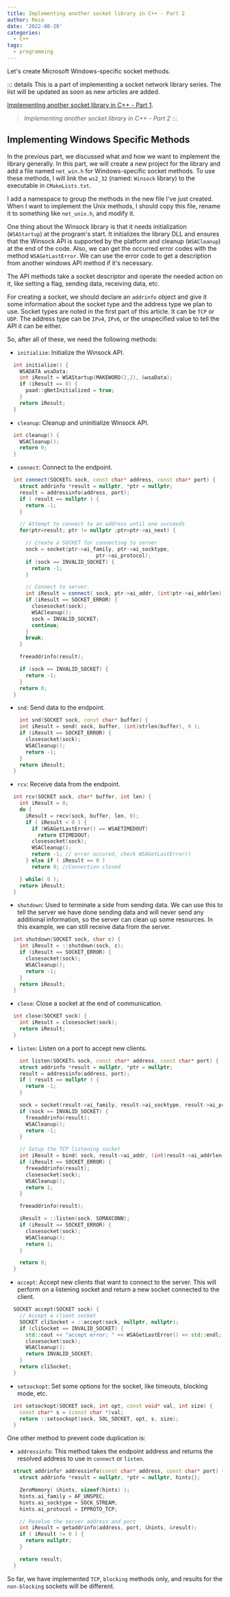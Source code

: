```yaml
---
title: Implementing another socket library in C++ - Part 2
author: Reza
date: '2022-08-20'
categories:
  - C++
tags:
  - programming
---
```

Let's create Microsoft Windows-specific socket methods.

<!-- more -->

::: details
This is a part of implementing a socket network library series. The list will be updated as soon as new articles are added.

<a href="implementing-another-socket-library-in-cpp-part-1.html" target="_blank">Implementing another socket library in C++ - Part 1</a>.

> *Implementing another socket library in C++ - Part 2*
:::

## Implementing Windows Specific Methods

In the previous part, we discussed what and how we want to implement the library generally. In this part, we will create a new project for the library and add a file named `net_win.h` for Windows-specific socket methods. To use these methods, I will link the `ws2_32` (named: `Winsock` library) to the executable in `CMakeLists.txt`.

I add a namespace to group the methods in the new file I've just created. When I want to implement the Unix methods, I should copy this file, rename it to something like `net_unix.h`, and modify it.

One thing about the Winsock library is that it needs initialization  (`WSAStartup`) at the program's start. It initializes the library DLL and ensures that the Winsock API is supported by the platform and cleanup (`WSACleanup`) at the end of the code. Also, we can get the occurred error codes with the method `WSAGetLastError`. We can use the error code to get a description from another windows API method if it's necessary.

The API methods take a socket descriptor and operate the needed action on it, like setting a flag, sending data, receiving data, etc.

For creating a socket, we should declare an `addrinfo` object and give it some information about the socket type and the address type we plan to use. Socket types are noted in the first part of this article. It can be `TCP` or `UDP`. The address type can be `IPv4`, `IPv6`, or the unspecified value to tell the API it can be either.

So, after all of these, we need the following methods:
* `initialize`: Initialize the Winsock API.
``` cpp
  int initialize() {
    WSADATA wsaData;
    int iResult = WSAStartup(MAKEWORD(2,2), &wsaData);
    if (iResult == 0) {
      paad::gNetInitialized = true;
    }
    return iResult;
  }
```

* `cleanup`: Cleanup and uninitialize Winsock API.
``` cpp
  int cleanup() {
    WSACleanup();
    return 0;
  }
```

* `connect`: Connect to the endpoint.
``` cpp
  int connect(SOCKET& sock, const char* address, const char* port) {
    struct addrinfo *result = nullptr, *ptr = nullptr;
    result = addressinfo(address, port);
    if ( result == nullptr ) {
      return -1;
    }

    // Attempt to connect to an address until one succeeds
    for(ptr=result; ptr != nullptr ;ptr=ptr->ai_next) {

      // Create a SOCKET for connecting to server
      sock = socket(ptr->ai_family, ptr->ai_socktype,
                             ptr->ai_protocol);
      if (sock == INVALID_SOCKET) {
        return -1;
      }

      // Connect to server.
      int iResult = connect( sock, ptr->ai_addr, (int)ptr->ai_addrlen);
      if (iResult == SOCKET_ERROR) {
        closesocket(sock);
        WSACleanup();
        sock = INVALID_SOCKET;
        continue;
      }
      break;
    }

    freeaddrinfo(result);

    if (sock == INVALID_SOCKET) {
      return -1;
    }
    return 0;
  }
```

* `snd`: Send data to the endpoint.
``` cpp
    int snd(SOCKET sock, const char* buffer) {
    int iResult = send( sock, buffer, (int)strlen(buffer), 0 );
    if (iResult == SOCKET_ERROR) {
      closesocket(sock);
      WSACleanup();
      return -1;
    }
    return iResult;
  }
```

* `rcv`: Receive data from the endpoint.
``` cpp
  int rcv(SOCKET sock, char* buffer, int len) {
    int iResult = 0;
    do {
      iResult = recv(sock, buffer, len, 0);
      if ( iResult < 0 ) {
        if (WSAGetLastError() == WSAETIMEDOUT)
          return ETIMEDOUT;
        closesocket(sock);
        WSACleanup();
        return -1; // error occured, check WSAGetLastError()
      } else if ( iResult == 0 )
        return 0; //Connection closed

    } while( 0 );
    return iResult;
  }
```

* `shutdown`: Used to terminate a side from sending data. We can use this to tell the server we have done sending data and will never send any additional information, so the server can clean up some resources. In this example, we can still receive data from the server.
``` cpp
  int shutdown(SOCKET sock, char c) {
    int iResult = ::shutdown(sock, c);
    if (iResult == SOCKET_ERROR) {
      closesocket(sock);
      WSACleanup();
      return -1;
    }
    return iResult;
  }
```

* `close`: Close a socket at the end of communication.
``` cpp
  int close(SOCKET sock) {
    int iResult = closesocket(sock);
    return iResult;
  }
```

* `listen`: Listen on a port to accept new clients.
``` cpp
    int listen(SOCKET& sock, const char* address, const char* port) {
    struct addrinfo *result = nullptr, *ptr = nullptr;
    result = addressinfo(address, port);
    if ( result == nullptr ) {
      return -1;
    }

    sock = socket(result->ai_family, result->ai_socktype, result->ai_protocol);
    if (sock == INVALID_SOCKET) {
      freeaddrinfo(result);
      WSACleanup();
      return -1;
    }

    // Setup the TCP listening socket
    int iResult = bind( sock, result->ai_addr, (int)result->ai_addrlen);
    if (iResult == SOCKET_ERROR) {
      freeaddrinfo(result);
      closesocket(sock);
      WSACleanup();
      return 1;
    }

    freeaddrinfo(result);

    iResult = ::listen(sock, SOMAXCONN);
    if (iResult == SOCKET_ERROR) {
      closesocket(sock);
      WSACleanup();
      return 1;
    }

    return 0;
  }
```

* `accept`: Accept new clients that want to connect to the server. This will perform on a listening socket and return a new socket connected to the client.
``` cpp
  SOCKET accept(SOCKET sock) {
    // Accept a client socket
    SOCKET cliSocket = ::accept(sock, nullptr, nullptr);
    if (cliSocket == INVALID_SOCKET) {
      std::cout << "accept error: " << WSAGetLastError() << std::endl;
      closesocket(sock);
      WSACleanup();
      return INVALID_SOCKET;
    }
    return cliSocket;
  }
```

* `setsockopt`: Set some options for the socket, like timeouts, blocking mode, etc.
``` cpp
  int setsockopt(SOCKET sock, int opt, const void* val, int size) {
    const char* s = (const char *)val;
    return ::setsockopt(sock, SOL_SOCKET, opt, s, size);
  }
```

One other method to prevent code duplication is:
* `addressinfo`: This method takes the endpoint address and returns the resolved address to use in `connect` or `listen`.
``` cpp
  struct addrinfo* addressinfo(const char* address, const char* port) {
    struct addrinfo *result = nullptr, *ptr = nullptr, hints{};

    ZeroMemory( &hints, sizeof(hints) );
    hints.ai_family = AF_UNSPEC;
    hints.ai_socktype = SOCK_STREAM;
    hints.ai_protocol = IPPROTO_TCP;

    // Resolve the server address and port
    int iResult = getaddrinfo(address, port, &hints, &result);
    if ( iResult != 0 ) {
      return nullptr;
    }

    return result;
  }
```

So far, we have implemented `TCP`, `blocking` methods only, and results for the `non-blocking` sockets will be different.

<!-- more -->
